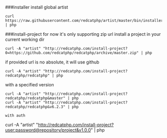 ###installer
install global artist
```
curl https://raw.githubusercontent.com/redcatphp/artist/master/bin/installer | php
```

###install-project
for now it's only supporting zip url
install a project in your current working dir
```
curl -A "artist" "http://redcatphp.com/install-project?0=https://github.com/redcatphp/redcatphp/archive/master.zip" | php
```

if provided url is no absolute, it will use github
```
curl -A "artist" "http://redcatphp.com/install-project?redcatphp/redcatphp" | php
```

with a specified version
```
curl -A "artist" "http://redcatphp.com/install-project?redcatphp/redcatphp&master" | php
curl -A "artist" "http://redcatphp.com/install-project?redcatphp/redcatphp&v6.2.3" | php

with auth
```
curl -A "artist" "http://redcatphp.com/install-project?user:password@repository/project&v1.0.0" | php
```